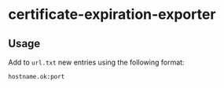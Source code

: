 # certificate-expiration-exporter

## Usage
Add to `url.txt` new entries using the following format:
```
hostname.ok:port
```